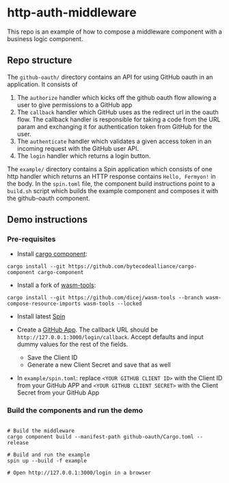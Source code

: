 # http-auth-middleware


This repo is an example of how to compose a middleware component with a business logic component.

## Repo structure

The `github-oauth/` directory contains an API for using GitHub oauth in an application. It consists of

1. The `authorize` handler which kicks off the github oauth flow allowing a user to give permissions to a GitHub app
2. The `callback` handler which GitHub uses as the redirect url in the oauth flow. The callback handler is responsible for taking a code from the URL param and exchanging it for authentication token from GitHub for the user.
3. The `authenticate` handler which validates a given access token in an incoming request with the GitHub user API.
4. The `login` handler which returns a login button.

The `example/` directory contains a Spin application which consists of one http handler which returns an HTTP response contains `Hello, Fermyon!` in the body. In the `spin.toml` file, the component build instructions point to a `build.sh` script which builds the example component and composes it with the github-oauth component.


## Demo instructions

### Pre-requisites

- Install [cargo component](https://github.com/bytecodealliance/cargo-component):

```
cargo install --git https://github.com/bytecodealliance/cargo-component cargo-component
```

- Install a fork of [wasm-tools](https://github.com/dicej/wasm-tools/tree/wasm-compose-resource-imports): 

```
cargo install --git https://github.com/dicej/wasm-tools --branch wasm-compose-resource-imports wasm-tools --locked
```

- Install latest [Spin](https://github.com/fermyon/spin)

- Create a [GitHub App](https://github.com/settings/apps/new). The callback URL should be `http://127.0.0.1:3000/login/callback`. Accept defaults and input dummy values for the rest of the fields.
    - Save the Client ID
    - Generate a new Client Secret and save that as well

- In `example/spin.toml`: replace `<YOUR GITHUB CLIENT ID>` with the Client ID from your GitHub APP and `<YOUR GITHUB CLIENT SECRET>` with the Client Secret from your GitHub App

### Build the components and run the demo

```

# Build the middleware
cargo component build --manifest-path github-oauth/Cargo.toml --release

# Build and run the example
spin up --build -f example

# Open http://127.0.0.1:3000/login in a browser
```
